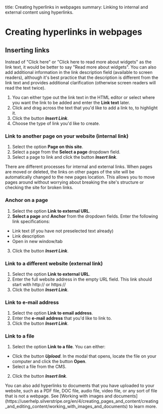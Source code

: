 title: Creating hyperlinks in webpages
summary: Linking to internal and external content using hyperlinks.

# Creating hyperlinks in webpages

## Inserting links

<div class="note" markdown="1">
Instead of "Click here" or "Click here to read more about widgets" as the link text, it would be better to say "Read more about widgets". You can also add additional information in the link description field (available to screen readers), although it's best practice that the description is different from the link text and provides additional clarification (otherwise screen readers will read the text twice).
</div>

1. You can either type out the link text in the HTML editor or select where you want the link to be added and enter the **Link text** later.
2. Click and drag across the text that you'd like to add a link to, to highlight it.
3. Click the button ***Insert Link***.
4. Choose the type of link you'd like to create.

### Link to another page on your website (internal link)

1. Select the option **Page on this site**.
2. Select a page from the **Select a page** dropdown field.
3. Select a page to link and click the button ***Insert link***.

<div class="note" markdown="1">
There are different processes for internal and external links. When pages are moved or deleted, the links on other pages of the site will be automatically changed to the new pages location. This allows you to move pages around without worrying about breaking the site's structure or checking the site for broken links.
</div>

### Anchor on a page

1. Select the option **Link to external URL**.
2. **Select a page** and **Anchor** from the dropdown fields.
Enter the following link specifications:
* Link text (if you have not preselected text already)
* Link description
* Open in new window/tab
3. Click the button ***Insert Link***.

### Link to a different website (external link)

1. Select the option **Link to external URL**.
2. Enter the full website address in the empty URL field. This link should start with http:// or https://
3. Click the button ***Insert Link***.

### Link to e-mail address

1. Select the option **Link to email address**.
2. Enter the **e-mail address** that you'd like to link to.
3. Click the button ***Insert Link***.

### Link to a file

1. Select the option **Link to a file**.
 You can either:
* Click the button ***Upload***. In the modal that opens, locate the file on your computer and click the button **Open**.
* Select a file from the CMS.
2. Click the button ***Insert link***.

<div class="note" markdown="1">
You can also add hyperlinks to documents that you have uploaded to your website, such as a PDF file, DOC file, audio file, video file, or any sort of file that is not a webpage. See [Working with images and documents](https://userhelp.silverstripe.org/en/4/creating_pages_and_content/creating_and_editing_content/working_with_images_and_documents) to learn more.
</div>
